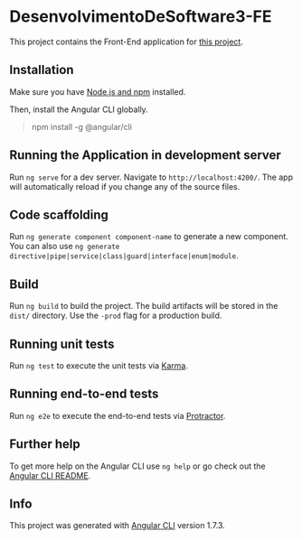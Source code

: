 # DesenvolvimentoDeSoftware3-FE
This project contains the Front-End application for [this project](https://github.com/romeukjr/DesenvolvimentoDeSoftware3).

## Installation

Make sure you have [Node.js and npm](https://nodejs.org/en/download/) installed.

Then, install the Angular CLI globally.

> npm install -g @angular/cli

## Running the Application in development server

Run `ng serve` for a dev server. Navigate to `http://localhost:4200/`. The app will automatically reload if you change any of the source files.

## Code scaffolding

Run `ng generate component component-name` to generate a new component. You can also use `ng generate directive|pipe|service|class|guard|interface|enum|module`.

## Build

Run `ng build` to build the project. The build artifacts will be stored in the `dist/` directory. Use the `-prod` flag for a production build.

## Running unit tests

Run `ng test` to execute the unit tests via [Karma](https://karma-runner.github.io).

## Running end-to-end tests

Run `ng e2e` to execute the end-to-end tests via [Protractor](http://www.protractortest.org/).

## Further help

To get more help on the Angular CLI use `ng help` or go check out the [Angular CLI README](https://github.com/angular/angular-cli/blob/master/README.md).

## Info

This project was generated with [Angular CLI](https://github.com/angular/angular-cli) version 1.7.3.
